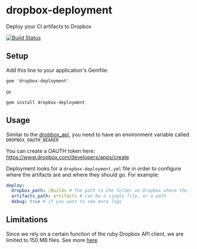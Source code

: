 # dropbox-deployment
Deploy your CI artifacts to Dropbox

[![Build Status](https://travis-ci.org/Jawnnypoo/upload-to-dropbox.svg?branch=master)](https://travis-ci.org/Jawnnypoo/upload-to-dropbox)

## Setup
Add this line to your application's Gemfile:
```
gem 'dropbox-deployment'
```
or
```
gem install dropbox-deployment
```

## Usage
Similar to the [dropbox_api](https://github.com/Jesus/dropbox_api), you need to have an environment variable called `DROPBOX_OAUTH_BEARER`

You can create a OAUTH token here:
https://www.dropbox.com/developers/apps/create

Deployment looks for a `dropbox-deployment.yml` file in order to configure where the artifacts are and where they should go.
For example:
```yml
deploy:
  dropbox_path: /Builds # The path to the folder on Dropbox where the files will go
  artifacts_path: artifacts # can be a single file, or a path
  debug: true # if you want to see more logs
```

## Limitations
Since we rely on a certain function of the ruby Dropbox API client, we are limited to 150 MB files. See more [here](http://jesus.github.io/dropbox_api/DropboxApi/Client.html#upload-instance_method)
